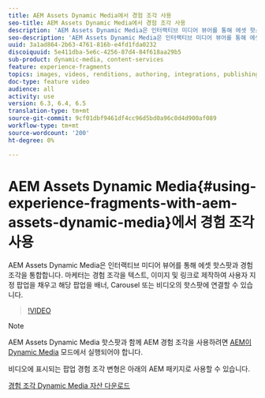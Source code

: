 ```yaml
---
title: AEM Assets Dynamic Media에서 경험 조각 사용
seo-title: AEM Assets Dynamic Media에서 경험 조각 사용
description: 'AEM Assets Dynamic Media은 인터랙티브 미디어 뷰어를 통해 에셋 핫스팟과 경험 조각을 통합합니다. 마케터는 경험 조각을 텍스트, 이미지 및 링크로 제작하여 사용자 지정 팝업을 채우고 해당 팝업을 배너, Carousel 또는 비디오의 핫스팟에 연결할 수 있습니다. '
seo-description: 'AEM Assets Dynamic Media은 인터랙티브 미디어 뷰어를 통해 에셋 핫스팟과 경험 조각을 통합합니다. 마케터는 경험 조각을 텍스트, 이미지 및 링크로 제작하여 사용자 지정 팝업을 채우고 해당 팝업을 배너, Carousel 또는 비디오의 핫스팟에 연결할 수 있습니다. '
uuid: 3a1ad864-2b63-4761-816b-e4fd1fda0232
discoiquuid: 5e411dba-5e6c-4256-87d4-84f618aa29b5
sub-product: dynamic-media, content-services
feature: experience-fragments
topics: images, videos, renditions, authoring, integrations, publishing, metadata, sharing, publishing
doc-type: feature video
audience: all
activity: use
version: 6.3, 6.4, 6.5
translation-type: tm+mt
source-git-commit: 9cf01dbf9461df4cc96d5bd0a96c0d4d900af089
workflow-type: tm+mt
source-wordcount: '200'
ht-degree: 0%

---
```



# AEM Assets Dynamic Media{#using-experience-fragments-with-aem-assets-dynamic-media}에서 경험 조각 사용

AEM Assets Dynamic Media은 인터랙티브 미디어 뷰어를 통해 에셋 핫스팟과 경험 조각을 통합합니다. 마케터는 경험 조각을 텍스트, 이미지 및 링크로 제작하여 사용자 지정 팝업을 채우고 해당 팝업을 배너, Carousel 또는 비디오의 핫스팟에 연결할 수 있습니다.

>[!VIDEO](https://video.tv.adobe.com/v/22115/?quality=9&learn=on)

>[!NOTE]
>
>AEM Assets Dynamic Media 핫스팟과 함께 AEM 경험 조각을 사용하려면 [AEM이 Dynamic Media](https://docs.adobe.com/docs/en/aem/6-3/administer/content/dynamic-media/config-dynamic.html) 모드에서 실행되어야 합니다.

비디오에 표시되는 팝업 경험 조각 변형은 아래의 AEM 패키지로 사용할 수 있습니다.

[경험 조각 Dynamic Media 자산 다운로드](assets/experience-fragmentsdynamic-mediaassets-100.zip)
